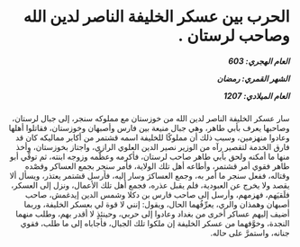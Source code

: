 <h1 dir="rtl">الحرب بين عسكر الخليفة الناصر لدين الله وصاحب لرستان .</h1>

<h5 dir="rtl">العام الهجري:  603

الشهر القمري: رمضان

العام الميلادي: 1207</h5>

<p dir="rtl">سار عسكر الخليفة الناصر لدين الله من خوزستان مع مملوكه سنجر، إلى جبال لرستان، وصاحبها يعرف بأبي طاهر، وهي جبال منيعة بين فارس وأصبهان وخوزستان، فقاتلوا أهلها وعادوا منهزمين، وسبب ذلك أن مملوكًا للخليفة اسمه قشتمر من أكابر مماليكه كان قد فارق الخدمة لتقصير رآه من الوزير نصير الدين العلوي الرازي، واجتاز بخوزستان، وأخذ منها ما أمكنه ولحق بأبي طاهر صاحب لرستان، فأكرمه وعظَّمه وزوجه ابنته، ثم توفِّي أبو طاهر فقوي أمر قشتمر، وأطاعه أهل تلك الولاية، فأمر سنجر بجمع العساكر وقصْده وقتاله، ففعل سنجر ما أمر به، وجمع العساكرَ وسار إليه، فأرسل قشتمر يعتذر، ويسأل ألا يقصد ولا يخرج عن العبودية، فلم يقبل عذره، فجمع أهل تلك الأعمال، ونزل إلى العسكر، فلَقيَهم، فهزمهم، وأرسل إلى صاحب فارس بن دكلا وشمس الدين إيدغمش، صاحب أصبهان وهمذان والري، يعرِّفُهما الحال، ويقول: إنني لا قوة لي بعسكر الخليفة، وربما أضيف إليهم عساكر أخرى من بغداد وعادوا إلى حربي، وحينئذٍ لا أقدر بهم، وطلب منهما النجدة، وخوَّفهما من عسكر الخليفة إن ملكوا تلك الجبال، فأجاباه إلى ما طلب، فقوي جنانه، واستمرَّ على حاله.</p></br>
